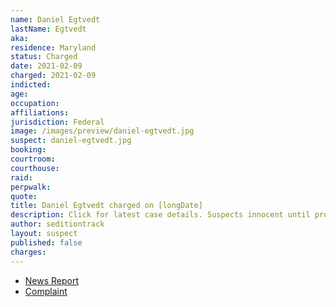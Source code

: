 ```yaml
---
name: Daniel Egtvedt
lastName: Egtvedt
aka:
residence: Maryland
status: Charged
date: 2021-02-09
charged: 2021-02-09
indicted:
age:
occupation:
affiliations:
jurisdiction: Federal
image: /images/preview/daniel-egtvedt.jpg
suspect: daniel-egtvedt.jpg
booking:
courtroom:
courthouse:
raid:
perpwalk:
quote:
title: Daniel Egtvedt charged on [longDate]
description: Click for latest case details. Suspects innocent until proven guilty.
author: seditiontrack
layout: suspect
published: false
charges:
---
```


- [News Report]()
- [Complaint](https://extremism.gwu.edu/sites/g/files/zaxdzs2191/f/Daniel%20Dean%20Egtvedt%20Criminal%20Complaint.pdf)
